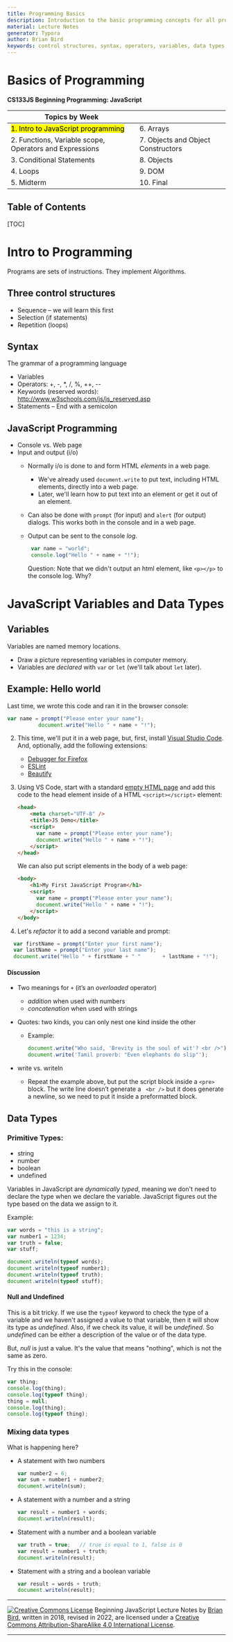 ```yaml
---
title: Programming Basics
description: Introduction to the basic programming concepts for all programming languages: control structures, syntax and data types. Intro to specifics of JavaScript and how to use Visual Studio Code.
material: Lecture Notes
generator: Typora
author: Brian Bird
keywords: control structures, syntax, operators, variables, data types, overload, concatenation, dynamic type
---
```


<h1>Basics of Programming</h1>

**CS133JS Beginning Programming: JavaScript**

| Topics by Week                                           |                                    |
| -------------------------------------------------------- | ---------------------------------- |
| <mark>1. Intro to JavaScript programming</mark>          | 6. Arrays                          |
| 2.  Functions, Variable scope, Operators and Expressions | 7. Objects and Object Constructors |
| 3. Conditional Statements                                | 8. Objects                         |
| 4. Loops                                                 | 9. DOM                             |
| 5. Midterm                                               | 10. Final                          |



<h2>Table of Contents</h2>

[TOC]

# Intro to Programming

Programs are sets of instructions. They implement Algorithms.

## Three control structures

- Sequence – we will learn this first
- Selection (if statements)
- Repetition (loops)

## Syntax

The grammar of a programming language

- Variables
- Operators: +, -, *, /, %, ++, --
- Keywords (reserved words): http://www.w3schools.com/js/js_reserved.asp
- Statements – End with a semicolon

## JavaScript Programming

- Console vs. Web page
- Input and output (i/o)
  - Normally i/o is done to and form HTML *elements* in a web page.

    - We've already used `document.write` to put text, including HTML elements, directly into a web page.
    - Later, we'll learn how to put text into an element or get it out of an element.
  - Can also be done with `prompt` (for input) and `alert` (for output) dialogs. This works both in the console and in a web page.
  - 
    Output can be sent to the console *log*.

    ```javascript
     var name = "world";
     console.log("Hello " + name + "!");
    ```

    Question: Note that we didn't output an html element, like `<p></p>` to the console log. Why?


 	

# JavaScript Variables and Data Types

## Variables 
Variables are named memory locations.

- Draw a picture representing variables in computer memory.
- Variables are *declared* with `var` or `let` (we'll talk about `let` later).

## Example: Hello world

Last time, we wrote this code and ran it in the browser console: 

  ```javascript
  var name = prompt("Please enter your name");
      		document.write("Hello " + name + "!");
  ```
2. This time, we'll put it in a web page, but, first, install [Visual Studio Code](https://code.visualstudio.com/). 
   And, optionally, add the following extensions:

   - [Debugger for Firefox](https://marketplace.visualstudio.com/items?itemName=firefox-devtools.vscode-firefox-debug)
   - [ESLint](https://marketplace.visualstudio.com/items?itemName=dbaeumer.vscode-eslint)
   - [Beautify](https://marketplace.visualstudio.com/items?itemName=HookyQR.beautify)

3. Using VS Code, start with a standard [empty HTML page](../Examples/Empty.html) and add this code to the head element inside of a HTML `<script></script>` element:

   ```HTML
   <head>
       <meta charset="UTF-8" />
       <title>JS Demo</title>
       <script>
         var name = prompt("Please enter your name");
         document.write("Hello " + name + "!");
       </script>
   </head>
   ```

   We can also put script elements in the body of a web page:

   ```html
   <body>
       <h1>My First JavaScript Program</h1>
       <script>
         var name = prompt("Please enter your name");
         document.write("Hello " + name + "!");
       </script>
   </body>
   ```

   

4. Let's *refactor* it to add a second variable and prompt: 
  ```javascript
    var firstName = prompt("Enter your first name");
    var lastName = prompt("Enter your last name");
    document.write("Hello " + firstName + " " 		+ lastName + "!");
  ```

#### Discussion


- Two meanings for `+` (it’s an *overloaded* operator)  	

  - *addition* when used with numbers
  - *concatenation* when used with strings
  
- Quotes: two kinds, you can only nest one kind inside the other

  - Example:
    
     ```javascript
     document.write("Who said, 'Brevity is the soul of wit'? <br />");
     document.write('Tamil proverb: "Even elephants do slip"');
     ```

- write  vs. writeln

  - Repeat the example above, but put the script block inside a  `<pre>` block. The write line doesn’t generate a ` <br />` but it does generate a newline, so we need to put it inside a preformatted block.
    


## Data Types 

### Primitive Types:

- string
- number
- boolean
- undefined

Variables in JavaScript are *dynamically typed*, meaning we don't need to declare the type when we declare the variable. JavaScript figures out the type based on the data we assign to it.

Example:

```javascript
var words = "this is a string";
var number1 = 1234;
var truth = false;
var stuff;

document.writeln(typeof words);
document.writeln(typeof number1);
document.writeln(typeof truth);
document.writeln(typeof stuff); 
```

#### Null and Undefined

This is a bit tricky. If we use the `typeof` keyword to check the type of a variable and we haven't assigned a value to that variable, then it will show its type as *undefined*. Also, if we check its value, it will be *undefined*.  So *undefine*d can be either a description of the value or of the data type. 

But, *null* is just a value. It's the value that means "nothing", which is not the same as zero.

Try this in the console:

```javascript
var thing;
console.log(thing);
console.log(typeof thing);
thing = null;
console.log(thing);
console.log(typeof thing);
```



### Mixing data types 

What is happening here?


- A statement with two numbers

  ```javascript
  var number2 = 6;
  var sum = number1 + number2;
  document.writeln(sum);
  ```

- A statement with a number and a string

  ```javascript
  var result = number1 + words;
  document.writeln(result);
  ```

- Statement with a number and a boolean variable

  ```javascript
  var truth = true;   // true is equal to 1, false is 0
  var result = number1 + truth;
  document.writeln(result);
  ```


- Statement with a string and a boolean variable

  ```javascript
  var result = words + truth;
  document.writeln(result);
  ```

  

------

[![Creative Commons License](https://i.creativecommons.org/l/by-sa/4.0/88x31.png)](http://creativecommons.org/licenses/by-sa/4.0/) Beginning JavaScript Lecture Notes by [Brian Bird](https://profbird.dev), written in 2018, revised in <time>2022</time>, are licensed under a [Creative Commons Attribution-ShareAlike 4.0 International License](http://creativecommons.org/licenses/by-sa/4.0/). 

------------


